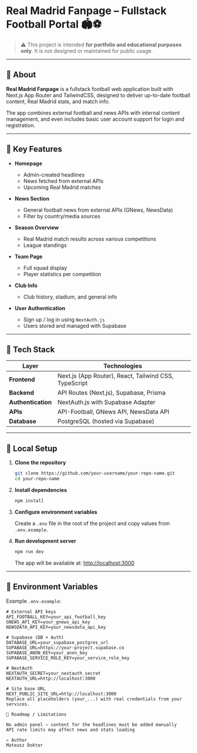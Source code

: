 # Real Madrid Fanpage – Fullstack Football Portal 🏟️⚽

> ⚠️ This project is intended **for portfolio and educational purposes only**. It is not designed or maintained for public usage.

---

## 📌 About

**Real Madrid Fanpage** is a fullstack football web application built with Next.js App Router and TailwindCSS, designed to deliver up-to-date football content, Real Madrid stats, and match info.

The app combines external football and news APIs with internal content management, and even includes basic user account support for login and registration.

---

## 🧠 Key Features

- **Homepage**
  - Admin-created headlines
  - News fetched from external APIs
  - Upcoming Real Madrid matches

- **News Section**
  - General football news from external APIs (GNews, NewsData)
  - Filter by country/media sources

- **Season Overview**
  - Real Madrid match results across various competitions
  - League standings

- **Team Page**
  - Full squad display
  - Player statistics per competition

- **Club Info**
  - Club history, stadium, and general info

- **User Authentication**
  - Sign up / log in using `NextAuth.js`
  - Users stored and managed with Supabase

---

## 🧰 Tech Stack

| Layer               | Technologies                                                |
|---------------------|-------------------------------------------------------------|
| **Frontend**        | Next.js (App Router), React, Tailwind CSS, TypeScript       |
| **Backend**         | API Routes (Next.js), Supabase, Prisma                      |
| **Authentication**  | NextAuth.js with Supabase Adapter                           |
| **APIs**            | API-Football, GNews API, NewsData API                       |
| **Database**        | PostgreSQL (hosted via Supabase)                            |

---
## 🧪 Local Setup

1. **Clone the repository**

    ```bash
    git clone https://github.com/your-username/your-repo-name.git
    cd your-repo-name
    ```

2. **Install dependencies**

    ```bash
    npm install
    ```

3. **Configure environment variables**

    Create a `.env` file in the root of the project and copy values from `.env.example`.

4. **Run development server**

    ```bash
    npm run dev
    ```

    The app will be available at: [http://localhost:3000](http://localhost:3000)
---

## 🔐 Environment Variables

Example `.env.example`:

```env
# External API keys
API_FOOTBALL_KEY=your_api_football_key
GNEWS_API_KEY=your_gnews_api_key
NEWSDATA_API_KEY=your_newsdata_api_key

# Supabase (DB + Auth)
DATABASE_URL=your_supabase_postgres_url
SUPABASE_URL=https://your-project.supabase.co
SUPABASE_ANON_KEY=your_anon_key
SUPABASE_SERVICE_ROLE_KEY=your_service_role_key

# NextAuth
NEXTAUTH_SECRET=your_nextauth_secret
NEXTAUTH_URL=http://localhost:3000

# Site base URL
NEXT_PUBLIC_SITE_URL=http://localhost:3000
Replace all placeholders (your_...) with real credentials from your services.

🚧 Roadmap / Limitations

No admin panel – content for the headlines must be added manually
API rate limits may affect news and stats loading

✍️ Author
Mateusz Doktor
